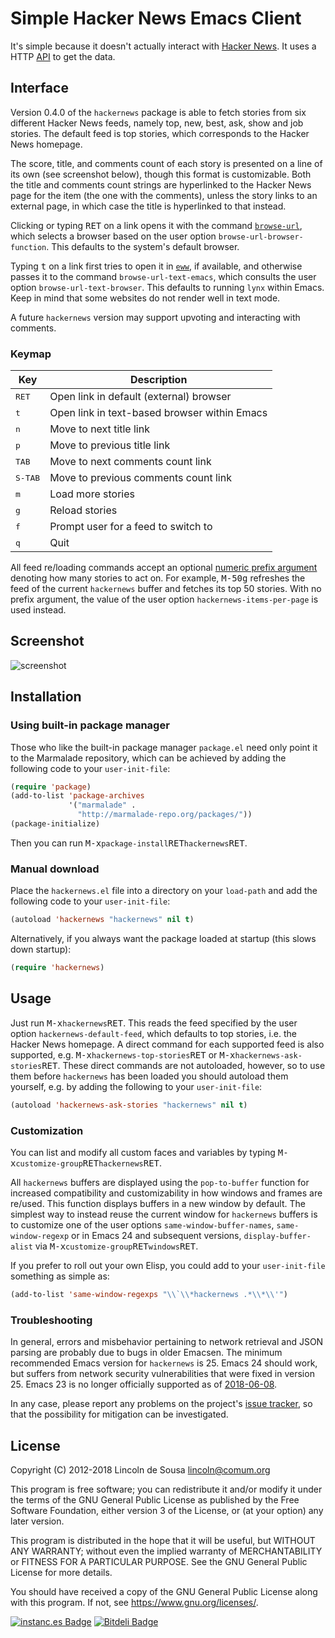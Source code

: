 # Simple Hacker News Emacs Client

It's simple because it doesn't actually interact with [Hacker
News](https://news.ycombinator.com/).  It uses a HTTP
[API](https://hacker-news.firebaseio.com/v0) to get the data.

## Interface

Version 0.4.0 of the `hackernews` package is able to fetch stories
from six different Hacker News feeds, namely top, new, best, ask, show
and job stories.  The default feed is top stories, which corresponds
to the Hacker News homepage.

The score, title, and comments count of each story is presented on a
line of its own (see screenshot below), though this format is
customizable.  Both the title and comments count strings are
hyperlinked to the Hacker News page for the item (the one with the
comments), unless the story links to an external page, in which case
the title is hyperlinked to that instead.

Clicking or typing <kbd>RET</kbd> on a link opens it with the command
[`browse-url`](https://www.gnu.org/software/emacs/manual/html_node/emacs/Browse_002dURL.html),
which selects a browser based on the user option
`browse-url-browser-function`.  This defaults to the system's default
browser.

Typing <kbd>t</kbd> on a link first tries to open it in
[`eww`](https://www.gnu.org/software/emacs/manual/html_node/eww/index.html),
if available, and otherwise passes it to the command
`browse-url-text-emacs`, which consults the user option
`browse-url-text-browser`.  This defaults to running `lynx` within
Emacs.  Keep in mind that some websites do not render well in text
mode.

A future `hackernews` version may support upvoting and interacting
with comments.

### Keymap

| Key              | Description                                  |
|------------------|----------------------------------------------|
| <kbd>RET</kbd>   | Open link in default (external) browser      |
| <kbd>t</kbd>     | Open link in text-based browser within Emacs |
| <kbd>n</kbd>     | Move to next title link                      |
| <kbd>p</kbd>     | Move to previous title link                  |
| <kbd>TAB</kbd>   | Move to next comments count link             |
| <kbd>S-TAB</kbd> | Move to previous comments count link         |
| <kbd>m</kbd>     | Load more stories                            |
| <kbd>g</kbd>     | Reload stories                               |
| <kbd>f</kbd>     | Prompt user for a feed to switch to          |
| <kbd>q</kbd>     | Quit                                         |

All feed re/loading commands accept an optional [numeric prefix
argument](https://www.gnu.org/software/emacs/manual/html_node/emacs/Arguments.html)
denoting how many stories to act on.  For example,
<kbd>M-5</kbd><kbd>0</kbd><kbd>g</kbd> refreshes the feed of the
current `hackernews` buffer and fetches its top 50 stories.  With no
prefix argument, the value of the user option
`hackernews-items-per-page` is used instead.

## Screenshot

![screenshot](https://raw.github.com/clarete/hackernews.el/master/Screenshot.png)

## Installation

### Using built-in package manager

Those who like the built-in package manager `package.el` need only
point it to the Marmalade repository, which can be achieved by adding
the following code to your `user-init-file`:

```el
(require 'package)
(add-to-list 'package-archives
             '("marmalade" .
               "http://marmalade-repo.org/packages/"))
(package-initialize)
```

Then you can run
<kbd>M-x</kbd>`package-install`<kbd>RET</kbd>`hackernews`<kbd>RET</kbd>.

### Manual download

Place the `hackernews.el` file into a directory on your `load-path`
and add the following code to your `user-init-file`:

```el
(autoload 'hackernews "hackernews" nil t)
```

Alternatively, if you always want the package loaded at startup (this
slows down startup):

```el
(require 'hackernews)
```

## Usage

Just run <kbd>M-x</kbd>`hackernews`<kbd>RET</kbd>.  This reads the
feed specified by the user option `hackernews-default-feed`, which
defaults to top stories, i.e. the Hacker News homepage.  A direct
command for each supported feed is also supported, e.g.
<kbd>M-x</kbd>`hackernews-top-stories`<kbd>RET</kbd> or
<kbd>M-x</kbd>`hackernews-ask-stories`<kbd>RET</kbd>.  These direct
commands are not autoloaded, however, so to use them before
`hackernews` has been loaded you should autoload them yourself, e.g.
by adding the following to your `user-init-file`:

```el
(autoload 'hackernews-ask-stories "hackernews" nil t)
```

### Customization

You can list and modify all custom faces and variables by typing
<kbd>M-x</kbd>`customize-group`<kbd>RET</kbd>`hackernews`<kbd>RET</kbd>.

All `hackernews` buffers are displayed using the `pop-to-buffer`
function for increased compatibility and customizability in how
windows and frames are re/used.  This function displays buffers in a
new window by default.  The simplest way to instead reuse the current
window for `hackernews` buffers is to customize one of the user
options `same-window-buffer-names`, `same-window-regexp` or in Emacs
24 and subsequent versions, `display-buffer-alist` via
<kbd>M-x</kbd>`customize-group`<kbd>RET</kbd>`windows`<kbd>RET</kbd>.

If you prefer to roll out your own Elisp, you could add to your
`user-init-file` something as simple as:

```el
(add-to-list 'same-window-regexps "\\`\\*hackernews .*\\*\\'")
```

### Troubleshooting

In general, errors and misbehavior pertaining to network retrieval and
JSON parsing are probably due to bugs in older Emacsen.  The minimum
recommended Emacs version for `hackernews` is 25.  Emacs 24 should
work, but suffers from network security vulnerabilities that were
fixed in version 25.  Emacs 23 is no longer officially supported as of
[2018-06-08](https://github.com/clarete/hackernews.el/issues/46).

In any case, please report any problems on the project's [issue
tracker](https://github.com/clarete/hackernews.el/issues), so that the
possibility for mitigation can be investigated.

## License

Copyright (C) 2012-2018 Lincoln de Sousa <lincoln@comum.org>

This program is free software; you can redistribute it and/or modify
it under the terms of the GNU General Public License as published by
the Free Software Foundation, either version 3 of the License, or
(at your option) any later version.

This program is distributed in the hope that it will be useful,
but WITHOUT ANY WARRANTY; without even the implied warranty of
MERCHANTABILITY or FITNESS FOR A PARTICULAR PURPOSE.  See the
GNU General Public License for more details.

You should have received a copy of the GNU General Public License
along with this program.  If not, see <https://www.gnu.org/licenses/>.

[![instanc.es Badge](https://instanc.es/bin/clarete/hackernews.el.png)](http://instanc.es)
[![Bitdeli Badge](https://d2weczhvl823v0.cloudfront.net/clarete/hackernews.el/trend.png)](https://bitdeli.com/free "Bitdeli Badge")
